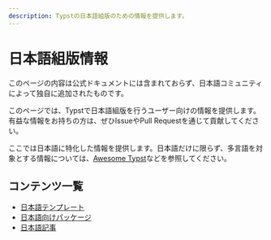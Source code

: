 ```yaml
---
description: Typstの日本語組版のための情報を提供します。
---
```


# 日本語組版情報

<div class="info-box">
  <p>このページの内容は公式ドキュメントには含まれておらず、日本語コミュニティによって独自に追加されたものです。</p>
</div>

このページでは、Typstで日本語組版を行うユーザー向けの情報を提供します。有益な情報をお持ちの方は、ぜひIssueやPull Requestを通じて貢献してください。

ここでは日本語に特化した情報を提供します。日本語だけに限らず、多言語を対象とする情報については、[Awesome Typst](https://github.com/qjcg/awesome-typst)などを参照してください。

## コンテンツ一覧

- [日本語テンプレート]($japanese/templates)
- [日本語向けパッケージ]($japanese/packages)
- [日本語記事]($japanese/articles)
